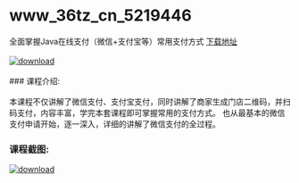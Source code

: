 # www_36tz_cn_5219446
全面掌握Java在线支付（微信+支付宝等）常用支付方式
[下载地址](http://www.36tz.cn/article/5219446 "下载地址")
<br/></br>[![download](http://36tz.cn/muke_img/2021_04_3-3.jpg "下载地址")](http://www.36tz.cn/article/5219446 "下载地址")
<br/></br>### 课程介绍:<br/></br>本课程不仅讲解了微信支付、支付宝支付，同时讲解了商家生成门店二维码，并扫码支付，内容丰富，学完本套课程即可掌握常用的支付方式。
也从最基本的微信支付申请开始，逐一深入，详细的讲解了微信支付的全过程。

### 课程截图:
[![download](http://36tz.cn/muke_img/2021_04_2-32.png "下载地址")](http://www.36tz.cn/article/5219446 "下载地址")
